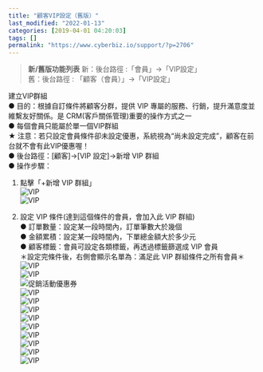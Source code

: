 ```yaml
---
title: "顧客VIP設定（舊版）"
last_modified: "2022-01-13"
categories: [2019-04-01 04:20:03]
tags: []
permalink: "https://www.cyberbiz.io/support/?p=2706"
---
```


> **新/舊版功能列表** 新：後台路徑 :「會員」→「VIP設定」  
> 舊：後台路徑 : 「顧客（會員）」→「VIP設定」

建立VIP群組  
● 目的：根據自訂條件將顧客分群，提供 VIP 專屬的服務、行銷，提升滿意度並維繫友好關係。是 CRM(客戶關係管理)重要的操作方式之一  
● 每個會員只能屬於單一個VIP群組  
★ 注意：若只設定會員條件卻未設定優惠，系統視為“尚未設定完成”，顧客在前台就不會有此VIP優惠喔！  
● 後台路徑：[顧客]→[VIP 設定]→新增 VIP 群組  
● 操作步驟：

1. 點擊「+新增 VIP 群組」  
![VIP](https://www.cyberbiz.co/support/wp-content/uploads/2019/04/VIP-1.png)  
![VIP](https://www.cyberbiz.co/support/wp-content/uploads/2019/04/VIP-2.png)

2. 設定 VIP 條件(達到這個條件的會員，會加入此 VIP 群組)  
● 訂單數量：設定某一段時間內，訂單筆數大於幾個  
● 金額累積：設定某一段時間內，下單總金額大於多少元  
● 顧客標籤：會員可設定各類標籤，再透過標籤篩選成 VIP 會員  
＊設定完條件後，右側會顯示名單為：滿足此 VIP 群組條件之所有會員＊  
![VIP](https://www.cyberbiz.co/support/wp-content/uploads/2019/04/VIP-4.png)  
![VIP](https://www.cyberbiz.co/support/wp-content/uploads/2019/10/VIP-5-3.png)  
![促銷活動優惠券](https://www.cyberbiz.io/support/wp-content/uploads/2021/10/new_vip併用限制_1.png)  
![VIP](https://www.cyberbiz.co/support/wp-content/uploads/2019/10/VIP-6-1.png)  
![VIP](https://www.cyberbiz.co/support/wp-content/uploads/2019/04/VIP-7.png)  
![VIP](https://www.cyberbiz.co/support/wp-content/uploads/2019/10/VIP-8-1.png)  
![VIP](https://www.cyberbiz.co/support/wp-content/uploads/2019/10/VIP-9-1.png)  
![VIP](https://www.cyberbiz.co/support/wp-content/uploads/2019/04/VIP-10.png)  
![VIP](https://www.cyberbiz.co/support/wp-content/uploads/2019/10/VIP-11-1.png)  
![VIP](https://www.cyberbiz.co/support/wp-content/uploads/2019/10/VIP-12-1.png)  
![VIP](https://www.cyberbiz.co/support/wp-content/uploads/2019/04/VIP-13.png)  
![VIP](https://www.cyberbiz.co/support/wp-content/uploads/2019/04/VIP-14.png)

